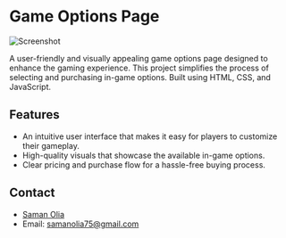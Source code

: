 # Game Options Page

![Screenshot](https://github.com/samanOlia/game-page/edit/master/assets/screenshot/game-screenshot.png)

A user-friendly and visually appealing game options page designed to enhance the gaming experience. This project simplifies the process of selecting and purchasing in-game options. Built using HTML, CSS, and JavaScript.

## Features

- An intuitive user interface that makes it easy for players to customize their gameplay.
- High-quality visuals that showcase the available in-game options.
- Clear pricing and purchase flow for a hassle-free buying process.


## Contact

- [Saman Olia](https://github.com/samanOlia)
- Email: samanolia75@gmail.com
